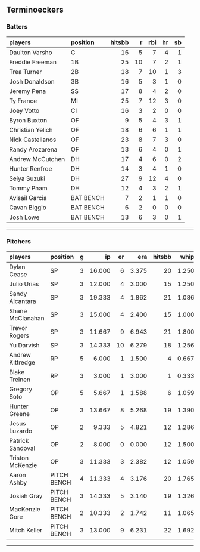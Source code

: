 ## Terminoeckers

### Batters

 
|players          |position  | hitsbb|  r| rbi| hr| sb| 
|:----------------|:---------|------:|--:|---:|--:|--:| 
|Daulton Varsho   |C         |     16|  5|   7|  4|  1| 
|Freddie Freeman  |1B        |     25| 10|   7|  2|  1| 
|Trea Turner      |2B        |     18|  7|  10|  1|  3| 
|Josh Donaldson   |3B        |     16|  5|   3|  1|  0| 
|Jeremy Pena      |SS        |     17|  8|   4|  2|  0| 
|Ty France        |MI        |     25|  7|  12|  3|  0| 
|Joey Votto       |CI        |     16|  3|   2|  0|  0| 
|Byron Buxton     |OF        |      9|  5|   4|  3|  1| 
|Christian Yelich |OF        |     18|  6|   6|  1|  1| 
|Nick Castellanos |OF        |     23|  8|   7|  3|  0| 
|Randy Arozarena  |OF        |     13|  6|   4|  0|  1| 
|Andrew McCutchen |DH        |     17|  4|   6|  0|  2| 
|Hunter Renfroe   |DH        |     14|  3|   4|  1|  0| 
|Seiya Suzuki     |DH        |     27|  9|  12|  4|  0| 
|Tommy Pham       |DH        |     12|  4|   3|  2|  1| 
|Avisail Garcia   |BAT BENCH |      7|  2|   1|  1|  0| 
|Cavan Biggio     |BAT BENCH |      6|  2|   0|  0|  0| 
|Josh Lowe        |BAT BENCH |     13|  6|   3|  0|  1| 

* * *

### Pitchers

 
|players          |position    |  g|     ip| er|   era| hitsbb|  whip| so|  w| sv| 
|:----------------|:-----------|--:|------:|--:|-----:|------:|-----:|--:|--:|--:| 
|Dylan Cease      |SP          |  3| 16.000|  6| 3.375|     20| 1.250| 19|  2|  0| 
|Julio Urias      |SP          |  3| 12.000|  4| 3.000|     15| 1.250| 11|  1|  0| 
|Sandy Alcantara  |SP          |  3| 19.333|  4| 1.862|     21| 1.086| 15|  1|  0| 
|Shane McClanahan |SP          |  3| 15.000|  4| 2.400|     15| 1.000| 24|  0|  0| 
|Trevor Rogers    |SP          |  3| 11.667|  9| 6.943|     21| 1.800| 10|  0|  0| 
|Yu Darvish       |SP          |  3| 14.333| 10| 6.279|     18| 1.256| 13|  1|  0| 
|Andrew Kittredge |RP          |  5|  6.000|  1| 1.500|      4| 0.667|  8|  1|  2| 
|Blake Treinen    |RP          |  3|  3.000|  1| 3.000|      1| 0.333|  5|  1|  0| 
|Gregory Soto     |OP          |  5|  5.667|  1| 1.588|      6| 1.059|  3|  1|  3| 
|Hunter Greene    |OP          |  3| 13.667|  8| 5.268|     19| 1.390| 16|  1|  0| 
|Jesus Luzardo    |OP          |  2|  9.333|  5| 4.821|     12| 1.286| 15|  0|  0| 
|Patrick Sandoval |OP          |  2|  8.000|  0| 0.000|     12| 1.500| 11|  0|  0| 
|Triston McKenzie |OP          |  3| 11.333|  3| 2.382|     12| 1.059| 11|  0|  0| 
|Aaron Ashby      |PITCH BENCH |  4| 11.333|  4| 3.176|     20| 1.765| 13|  0|  0| 
|Josiah Gray      |PITCH BENCH |  3| 14.333|  5| 3.140|     19| 1.326| 18|  2|  0| 
|MacKenzie Gore   |PITCH BENCH |  2| 10.333|  2| 1.742|     11| 1.065| 10|  1|  0| 
|Mitch Keller     |PITCH BENCH |  3| 13.000|  9| 6.231|     22| 1.692| 15|  0|  0| 


* * *


